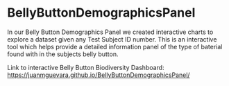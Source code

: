# BellyButtonDemographicsPanel

In our Belly Button Demographics Panel we created interactive charts to explore a dataset given any Test Subject ID number. This is an interactive tool which helps provide a detailed information panel of the type of baterial found with in the subjects belly button.

Link to interactive Belly Button Biodiversity Dashboard:
https://juanmguevara.github.io/BellyButtonDemographicsPanel/
